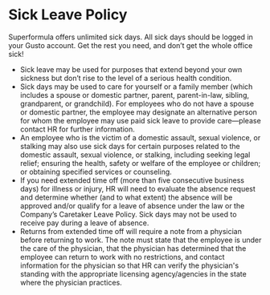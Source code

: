 # Sick Leave Policy

Superformula offers unlimited sick days. All sick days should be logged in your Gusto account. Get the rest you need, and don’t get the whole office sick!

- Sick leave may be used for purposes that extend beyond your own sickness but don’t rise to the level of a serious health condition.
- Sick days may be used to care for yourself or a family member (which includes a spouse or domestic partner, parent, parent-in-law, sibling, grandparent, or grandchild). For employees who do not have a spouse or domestic partner, the employee may designate an alternative person for whom the employee may use paid sick leave to provide care—please contact HR for further information.
- An employee who is the victim of a domestic assault, sexual violence, or stalking may also use sick days for certain purposes related to the domestic assault, sexual violence, or stalking, including seeking legal relief; ensuring the health, safety or welfare of the employee or children; or obtaining specified services or counseling.
- If you need extended time off (more than five consecutive business days) for illness or injury, HR will need to evaluate the absence request and determine whether (and to what extent) the absence will be approved and/or qualify for a leave of absence under the law or the Company’s Caretaker Leave Policy. Sick days may not be used to receive pay during a leave of absence.
- Returns from extended time off will require a note from a physician before returning to work.  The note must state that the employee is under the care of the physician, that the physician has determined that the employee can return to work with no restrictions, and contact information for the physician so that HR can verify the physician's standing with the appropriate licensing agency/agencies in the state where the physician practices.
